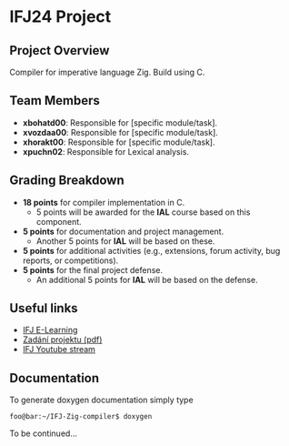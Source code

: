 # IFJ24 Project

## Project Overview

Compiler for imperative language Zig. Build using C.

## Team Members

- **xbohatd00**: Responsible for [specific module/task].
- **xvozdaa00**: Responsible for [specific module/task].
- **xhorakt00**: Responsible for [specific module/task].
- **xpuchn02**: Responsible for Lexical analysis.

## Grading Breakdown

- **18 points** for compiler implementation in C.
  - 5 points will be awarded for the **IAL** course based on this component.
- **5 points** for documentation and project management.
  - Another 5 points for **IAL** will be based on these.
- **5 points** for additional activities (e.g., extensions, forum activity, bug reports, or competitions).
- **5 points** for the final project defense.
  - An additional 5 points for **IAL** will be based on the defense.
 
## Useful links

- [IFJ E-Learning](https://moodle.vut.cz/course/view.php?id=280931)
- [Zadání projektu (pdf)](https://www.fit.vut.cz/study/course/IFJ/private/projekt/ifj2024.pdf)
- [IFJ Youtube stream](https://www.youtube.com/playlist?list=PL_eb8wrKJwYv5QeMHsmWNBKohVDK6yqHk)

## Documentation
To generate doxygen documentation simply type 
```console
foo@bar:~/IFJ-Zig-compiler$ doxygen
```


To be continued...

